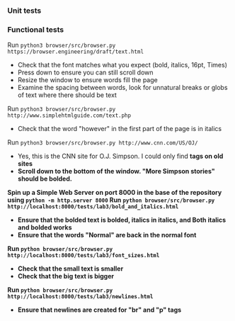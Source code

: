 ### Unit tests

### Functional tests

Run `python3 browser/src/browser.py https://browser.engineering/draft/text.html`
- Check that the font matches what you expect (bold, italics, 16pt, Times)
- Press down to ensure you can still scroll down
- Resize the window to ensure words fill the page
- Examine the spacing between words, look for unnatural breaks or globs of text where there should be text

Run `python3 browser/src/browser.py http://www.simplehtmlguide.com/text.php`
- Check that the word "however" in the first part of the page is in italics

Run `python3 browser/src/browser.py http://www.cnn.com/US/OJ/`
- Yes, this is the CNN site for O.J. Simpson. I could only find <b> tags on old sites
- Scroll down to the bottom of the window. "More Simpson stories" should be bolded.

Spin up a Simple Web Server on port 8000 in the base of the repository using `python -m http.server 8000`
Run `python browser/src/browser.py http://localhost:8000/tests/lab3/bold_and_italics.html`
- Ensure that the bolded text is bolded, italics in italics, and Both italics and bolded works
- Ensure that the words "Normal" are back in the normal font

Run `python browser/src/browser.py http://localhost:8000/tests/lab3/font_sizes.html`
- Check that the small text is smaller
- Check that the big text is bigger

Run `python browser/src/browser.py http://localhost:8000/tests/lab3/newlines.html`
- Ensure that newlines are created for "br" and "p" tags